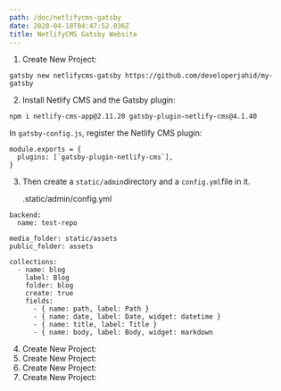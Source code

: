 ```yaml
---
path: /doc/netlifycms-gatsby
date: 2020-04-10T04:47:52.036Z
title: NetlifyCMS Gatsby Website
---
```

1. Create New Project:

```
gatsby new netlifycms-gatsby https://github.com/developerjahid/my-gatsby
```

2. Install Netlify CMS and the Gatsby plugin:<!--StartFragment-->

```
npm i netlify-cms-app@2.11.20 gatsby-plugin-netlify-cms@4.1.40
```

In `gatsby-config.js`, register the Netlify CMS plugin:

```
module.exports = {
  plugins: [`gatsby-plugin-netlify-cms`],
}
```

3. Then create a `static/admin`directory and a `config.yml`file in it.

   .static/admin/config.yml

<!--StartFragment-->

```
backend:
  name: test-repo
  
media_folder: static/assets
public_folder: assets
  
collections:
  - name: blog
    label: Blog
    folder: blog
    create: true
    fields:
      - { name: path, label: Path }
      - { name: date, label: Date, widget: datetime }
      - { name: title, label: Title }
      - { name: body, label: Body, widget: markdown 
```

<!--EndFragment-->

4. Create New Project:
5. Create New Project:
6. Create New Project:
7. Create New Project:
